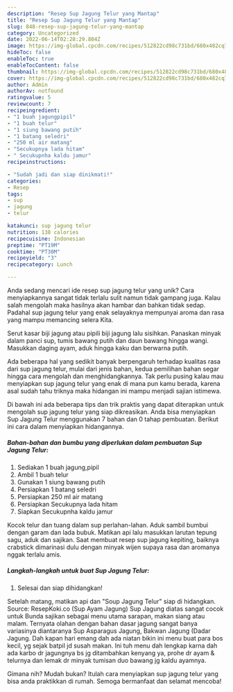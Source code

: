```yaml
---
description: "Resep Sup Jagung Telur yang Mantap"
title: "Resep Sup Jagung Telur yang Mantap"
slug: 848-resep-sup-jagung-telur-yang-mantap
category: Uncategorized
date: 2022-06-14T02:28:29.804Z
image: https://img-global.cpcdn.com/recipes/512822cd98c731bd/680x482cq70/sup-jagung-telur-foto-resep-utama.jpg
hideToc: false
enableToc: true
enableTocContent: false
thumbnail: https://img-global.cpcdn.com/recipes/512822cd98c731bd/680x482cq70/sup-jagung-telur-foto-resep-utama.jpg
cover: https://img-global.cpcdn.com/recipes/512822cd98c731bd/680x482cq70/sup-jagung-telur-foto-resep-utama.jpg
author: Admin
authorAv: notfound
ratingvalue: 5
reviewcount: 7
recipeingredient:
- "1 buah jagungpipil"
- "1 buah telur"
- "1 siung bawang putih"
- "1 batang seledri"
- "250 ml air matang"
- "Secukupnya lada hitam"
- " Secukupnha kaldu jamur"
recipeinstructions:

- "Sudah jadi dan siap dinikmati!"
categories:
- Resep
tags:
- sup
- jagung
- telur

katakunci: sup jagung telur 
nutrition: 138 calories
recipecuisine: Indonesian
preptime: "PT19M"
cooktime: "PT30M"
recipeyield: "3"
recipecategory: Lunch

---
```





Anda sedang mencari ide resep sup jagung telur yang unik? Cara menyiapkannya sangat tidak terlalu sulit namun tidak gampang juga. Kalau salah mengolah maka hasilnya akan hambar dan bahkan tidak sedap. Padahal sup jagung telur yang enak selayaknya mempunyai aroma dan rasa yang mampu memancing selera Kita.





Serut kasar biji jagung atau pipili biji jagung lalu sisihkan. Panaskan minyak dalam panci sup, tumis bawang putih dan daun bawang hingga wangi. Masukkan daging ayam, aduk hingga kaku dan berwarna putih.

Ada beberapa hal yang sedikit banyak berpengaruh terhadap kualitas rasa dari sup jagung telur, mulai dari jenis bahan, kedua pemilihan bahan segar hingga cara mengolah dan menghidangkannya. Tak perlu pusing kalau mau menyiapkan sup jagung telur yang enak di mana pun kamu berada, karena asal sudah tahu triknya maka hidangan ini mampu menjadi sajian istimewa.






Di bawah ini ada beberapa tips dan trik praktis yang dapat diterapkan untuk mengolah sup jagung telur yang siap dikreasikan. Anda bisa menyiapkan Sup Jagung Telur menggunakan 7 bahan dan 0 tahap pembuatan. Berikut ini cara dalam menyiapkan hidangannya.

<!--inarticleads1-->

##### Bahan-bahan dan bumbu yang diperlukan dalam pembuatan Sup Jagung Telur:

1. Sediakan 1 buah jagung,pipil
1. Ambil 1 buah telur
1. Gunakan 1 siung bawang putih
1. Persiapkan 1 batang seledri
1. Persiapkan 250 ml air matang
1. Persiapkan Secukupnya lada hitam
1. Siapkan  Secukupnha kaldu jamur


Kocok telur dan tuang dalam sup perlahan-lahan. Aduk sambil bumbui dengan garam dan lada bubuk. Matikan api lalu masukkan larutan tepung sagu, aduk dan sajikan. Saat membuat resep sup jagung kepiting, baiknya crabstick dimarinasi dulu dengan minyak wijen supaya rasa dan aromanya nggak terlalu amis. 

<!--inarticleads2-->

##### Langkah-langkah untuk buat Sup Jagung Telur:


1. Selesai dan siap dihidangkan!

Setelah matang, matikan api dan &#34;Soup Jagung Telur&#34; siap di hidangkan. Source: ResepKoki.co (Sup Ayam Jagung) Sup Jagung diatas sangat cocok untuk Bunda sajikan sebagai menu utama sarapan, makan siang atau malam. Ternyata olahan dengan bahan dasar jagung sangat banya variasinya diantaranya Sup Asparagus Jagung, Bakwan Jagung (Dadar Jagung. Dah kapan hari emang dah ada niatan bikin ini menu buat para bos kecil, yg sejak batpil jd susah makan. Ini tuh menu dah lengkap karna dah ada karbo dr jagungnya bs jg ditambahkan kenyang ya, prohe dr ayam &amp; telurnya dan lemak dr minyak tumisan duo bawang jg kaldu ayamnya. 

Gimana nih? Mudah bukan? Itulah cara menyiapkan sup jagung telur yang bisa anda praktikkan di rumah. Semoga bermanfaat dan selamat mencoba!

